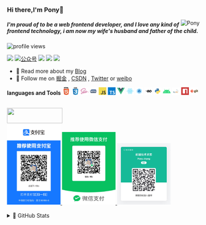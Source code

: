 ### Hi there,I'm Pony👏

<a href="https://github.com/Epic-Deno">
    <div align="right" >
        <img align="right" src="https://count.getloli.com/get/@:Pony" alt="Pony" />
    </div>
</a>
<!-- <a href="https://github.com/Epic-Deno">
    <div align="right">
        <img align="right" src="./images/Eva_me.png" alt="Pony" width="400" height="200" />
    </div>
</a> -->

<!-- ======================================================================== -->
<!-- 
Now I'm  a web frontend developer. -->
##### I'm proud of to be a web frontend developer, and I love any kind of frontend technology, i am now my wife's husband and father of the child.
![profile views](https://komarev.com/ghpvc/?username=Epic-Deno&style=plastic)

<!-- [![](https://img.shields.io/badge/-乐观开朗的逍遥子-E6162D?style=flat-square&labelColor=9D1620&logo=Sina-Weibo&logoColor=white)](https://weibo.com/ZZandBB?is_all=1#_loginLayer_1629041370172) -->
[![](https://img.shields.io/badge/-Pony-1ca0f1?style=flat-square&labelColor=1ca0f1&logo=twitter&logoColor=white)](https://twitter.com/Ponyzz2)
[![公众号](https://img.shields.io/badge/公众号-泼尼的代码之旅-%23323031?style=flat&labelColor=323031)](https://mp.weixin.qq.com/s/oVZCt59ukkFu4PWEKr9yQg)
[![](https://img.shields.io/badge/掘金-blue?style=flat-square)](https://juejin.cn/user/1151943917713623)
[![](https://img.shields.io/badge/-CSDN-FF3C00?style=flat-square)](https://blog.csdn.net/qq_44094909?spm=1010.2135.3001.5343&type=lately)
[![](https://img.shields.io/badge/-知乎-fff?style=flat-square&logo=Zhihu&labelColor=ffffff&color=fff)](https://www.zhihu.com/people/zhang-zhen-36-44)

-   🦄️  Read more about my [Blog](https://epic-deno.github.io/deno.github.io/)
-   📱  Follow me on [掘金](https://juejin.cn/user/1151943917713623) , [CSDN](https://blog.csdn.net/qq_44094909?spm=1010.2135.3001.5343&type=lately) , [Twitter](https://twitter.com/Ponyzz2) or [weibo](https://weibo.com/ZZandBB?is_all=1#_loginLayer_1629041370172)

**languages and Tools**
<code><img height="20" src="https://raw.githubusercontent.com/github/explore/80688e429a7d4ef2fca1e82350fe8e3517d3494d/topics/html/html.png"></code>
<code><img height="20" src="https://raw.githubusercontent.com/github/explore/80688e429a7d4ef2fca1e82350fe8e3517d3494d/topics/css/css.png"></code>
<code><img height="20" src="https://raw.githubusercontent.com/github/explore/80688e429a7d4ef2fca1e82350fe8e3517d3494d/topics/sass/sass.png"></code>
<code><img height="20" src="https://raw.githubusercontent.com/github/explore/80688e429a7d4ef2fca1e82350fe8e3517d3494d/topics/less/less.png"></code>
<code><img height="20" src="https://raw.githubusercontent.com/github/explore/80688e429a7d4ef2fca1e82350fe8e3517d3494d/topics/javascript/javascript.png"></code>
<code><img height="20" src="https://raw.githubusercontent.com/github/explore/80688e429a7d4ef2fca1e82350fe8e3517d3494d/topics/typescript/typescript.png"></code>
<code><img height="20" src="https://raw.githubusercontent.com/github/explore/80688e429a7d4ef2fca1e82350fe8e3517d3494d/topics/vue/vue.png"></code>
<code><img height="20" src="https://raw.githubusercontent.com/github/explore/80688e429a7d4ef2fca1e82350fe8e3517d3494d/topics/react/react.png"></code>
<code><img height="20" src="https://raw.githubusercontent.com/github/explore/80688e429a7d4ef2fca1e82350fe8e3517d3494d/topics/webpack/webpack.png"></code>
<code><img height="20" src="https://raw.githubusercontent.com/github/explore/80688e429a7d4ef2fca1e82350fe8e3517d3494d/topics/go/go.png"></code>
<code><img height="20" src="https://raw.githubusercontent.com/github/explore/80688e429a7d4ef2fca1e82350fe8e3517d3494d/topics/python/python.png"></code>
<code><img height="20" src="https://raw.githubusercontent.com/github/explore/80688e429a7d4ef2fca1e82350fe8e3517d3494d/topics/android/android.png"></code>
<code><img height="20" src="https://raw.githubusercontent.com/github/explore/80688e429a7d4ef2fca1e82350fe8e3517d3494d/topics/mysql/mysql.png"></code>
<code><img height="20" src="https://raw.githubusercontent.com/github/explore/80688e429a7d4ef2fca1e82350fe8e3517d3494d/topics/npm/npm.png"></code>
<code><img height="20" src="https://raw.githubusercontent.com/github/explore/80688e429a7d4ef2fca1e82350fe8e3517d3494d/topics/git/git.png"></code>

<!-- [![Epic-Deno's github stats](https://github-readme-stats.vercel.app/api?username=Epic-Deno)](https://github.com/anuraghazra/github-readme-stats) -->
<br/>

<img src="https://cdn.buymeacoffee.com/buttons/v2/default-blue.png" style="height: 40px !important;width: 145px !important;"/>

<div>
 <a href="https://github.com/Epic-Deno">
        <img width="140" src="./images/aliPay.JPG" alt="支付宝"/>
    </a>
    <a href="https://github.com/Epic-Deno">
        <img width="140" src="./images/wechatPay.JPG" alt="微信支付"/>
    </a>
    <a href="https://github.com/Epic-Deno">
        <img width="140" src="./images/zhishi.JPG" alt="知识星球"/>
    </a>
</div>

<br/>

<details>

<summary>🌟 GitHub Stats</summary>

<img with="360" src="https://github-readme-stats.vercel.app/api?username=Epic-Deno&show_icons=truee&include_all_commits=true&theme=onedark&hide=prs" alt="Epic-Deno's github stats"/><br/>
<img width="230" src="https://github-readme-stats.vercel.app/api/top-langs/?username=Epic-Deno&layout=compact&show_icons=truee&include_all_commits=true&theme=onedark&card_width=230" alt="Epic-Deno's github stats"/>

</details>